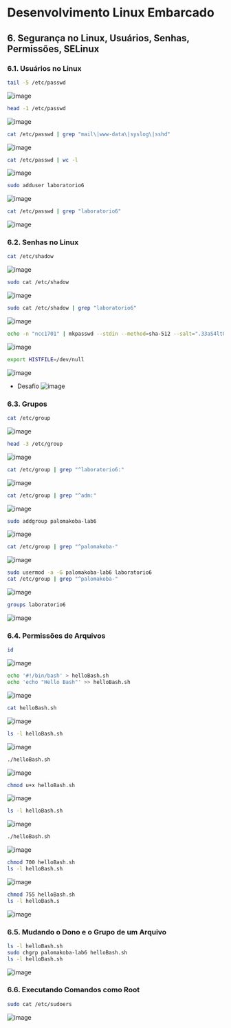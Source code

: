 # Desenvolvimento Linux Embarcado

## 6. Segurança no Linux, Usuários, Senhas, Permissões, SELinux

### 6.1. Usuários no Linux

```bash
tail -5 /etc/passwd
```
![image](https://user-images.githubusercontent.com/19675356/208793765-e33e6e10-27ca-493a-94f3-09082ce292f2.png)

```bash
head -1 /etc/passwd
```
![image](https://user-images.githubusercontent.com/19675356/208794064-66596cd4-ad4e-42a5-a762-4e94fbd8dc2b.png)

```bash
cat /etc/passwd | grep "mail\|www-data\|syslog\|sshd"
```
![image](https://user-images.githubusercontent.com/19675356/208794308-1e09ebfd-4562-474e-b9ca-1e7e6a6a4f1c.png)

```bash
cat /etc/passwd | wc -l
```
![image](https://user-images.githubusercontent.com/19675356/208794444-f8f28a6a-01ff-4c59-b4cb-a60202297fb0.png)

```bash
sudo adduser laboratorio6
```
![image](https://user-images.githubusercontent.com/19675356/208794698-c0eaeb81-5ad6-4cb1-addc-17548393e12d.png)

```bash
cat /etc/passwd | grep "laboratorio6"
```
![image](https://user-images.githubusercontent.com/19675356/208794773-884b1375-8f97-4af1-a7de-cf2d2c54b2ba.png)

### 6.2. Senhas no Linux

```bash
cat /etc/shadow
```
![image](https://user-images.githubusercontent.com/19675356/208795184-3fe9b876-eae6-416c-aeed-510738a6bfeb.png)

```bash
sudo cat /etc/shadow
```
![image](https://user-images.githubusercontent.com/19675356/208795090-2d7fc104-273b-4c18-bbb7-4a1c11b57e50.png)

```bash
sudo cat /etc/shadow | grep "laboratorio6"
```
![image](https://user-images.githubusercontent.com/19675356/208795306-ae4f6c7b-0876-46b6-9487-44a27a66a270.png)

```bash
echo -n "ncc1701" | mkpasswd --stdin --method=sha-512 --salt=".33aS4lt030sd"
```
![image](https://user-images.githubusercontent.com/19675356/208795978-9193da0a-777b-472c-9fce-901ace84fe12.png)

```bash
export HISTFILE=/dev/null
```
![image](https://user-images.githubusercontent.com/19675356/208796251-d9efbfd2-e9b2-40fd-89ba-70dad02512ee.png)

- Desafio
![image](https://user-images.githubusercontent.com/19675356/208796582-2121428b-50fc-468e-8ab8-c4b09f5ae058.png)

### 6.3. Grupos

```bash
cat /etc/group
```
![image](https://user-images.githubusercontent.com/19675356/208796791-45d2854e-dcc7-4e56-bca2-4297e5a1615c.png)

```bash
head -3 /etc/group
```
![image](https://user-images.githubusercontent.com/19675356/208796852-c22462df-a722-4789-9cce-613cbf7b8004.png)

```bash
cat /etc/group | grep "^laboratorio6:"
```
![image](https://user-images.githubusercontent.com/19675356/208796955-15a3988c-2fd4-4332-8132-bd1421a612e9.png)

```bash
cat /etc/group | grep "^adm:"
```
![image](https://user-images.githubusercontent.com/19675356/208797078-2cf7cd34-9607-4e3d-9729-643d71cae28f.png)

```bash
sudo addgroup palomakoba-lab6 
```
![image](https://user-images.githubusercontent.com/19675356/208797304-e716af0c-9045-4645-8fbb-c6aaa422a12f.png)

```bash
cat /etc/group | grep "^palomakoba-"
```
![image](https://user-images.githubusercontent.com/19675356/208797402-b5cebf81-07c7-4faf-8146-b0ad5ea53411.png)

```bash
sudo usermod -a -G palomakoba-lab6 laboratorio6 
cat /etc/group | grep "^palomakoba-"
```
![image](https://user-images.githubusercontent.com/19675356/208797570-d131dcae-4580-476d-bce3-6dadb8a3e78a.png)

```bash
groups laboratorio6
```
![image](https://user-images.githubusercontent.com/19675356/208797695-c843d981-dac4-46c5-9adc-271e6be004c0.png)

### 6.4. Permissões de Arquivos

```bash
id
```
![image](https://user-images.githubusercontent.com/19675356/208797789-c82eb183-015d-49ae-8e6c-789156d93c2b.png)

```bash
echo '#!/bin/bash' > helloBash.sh
echo 'echo "Hello Bash"' >> helloBash.sh
```
![image](https://user-images.githubusercontent.com/19675356/208798130-61a31186-c70d-4b47-a5e9-955d26bc67ee.png)

```bash
cat helloBash.sh
```
![image](https://user-images.githubusercontent.com/19675356/208798237-8a7c4e67-6db3-4803-b382-891a18abc0b2.png)

```bash
ls -l helloBash.sh
```
![image](https://user-images.githubusercontent.com/19675356/208798297-dda482e5-329e-410e-a8d9-dcbbd3b77e77.png)

```bash
./helloBash.sh
```
![image](https://user-images.githubusercontent.com/19675356/208798338-dd37ba79-35c2-4909-937b-a904d6872bdd.png)

```bash
chmod u+x helloBash.sh
```
![image](https://user-images.githubusercontent.com/19675356/208798442-1b42b129-aa27-43e0-8c14-4538d5b26437.png)

```bash
ls -l helloBash.sh
```
![image](https://user-images.githubusercontent.com/19675356/208798493-5c704c15-dd85-49fe-9f06-bcc1b3ce57c4.png)

```bash
./helloBash.sh
```
![image](https://user-images.githubusercontent.com/19675356/208798554-d2cc4ec6-d801-4e8c-bac1-4330ae9a19bf.png)

```bash
chmod 700 helloBash.sh
ls -l helloBash.sh
```
![image](https://user-images.githubusercontent.com/19675356/208798776-3310c76c-1abc-4718-8e42-b274b05638c0.png)

```bash
chmod 755 helloBash.sh
ls -l helloBash.s
```
![image](https://user-images.githubusercontent.com/19675356/208798902-8a454f61-87e6-41d2-b4d8-e3ef1d226a9b.png)

### 6.5. Mudando o Dono e o Grupo de um Arquivo

```bash
ls -l helloBash.sh
sudo chgrp palomakoba-lab6 helloBash.sh
ls -l helloBash.sh
```
![image](https://user-images.githubusercontent.com/19675356/208799260-b976ac5c-0305-4144-aee8-0ad6dc43aabe.png)

### 6.6. Executando Comandos como Root

```bash
sudo cat /etc/sudoers
```
![image](https://user-images.githubusercontent.com/19675356/208799441-ebe3000f-8e44-4891-b0c2-f0c321f6e0ef.png)
